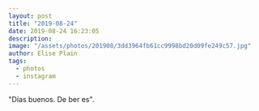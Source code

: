 ```yaml
---
layout: post
title: "2019-08-24"
date: 2019-08-24 16:23:05
description: 
image: "/assets/photos/201908/3dd3964fb61cc9998bd20d09fe249c57.jpg"
author: Elise Plain
tags: 
  - photos
  - instagram
---
```


&#34;Días buenos. De ber es&#34;.
<p></p>
